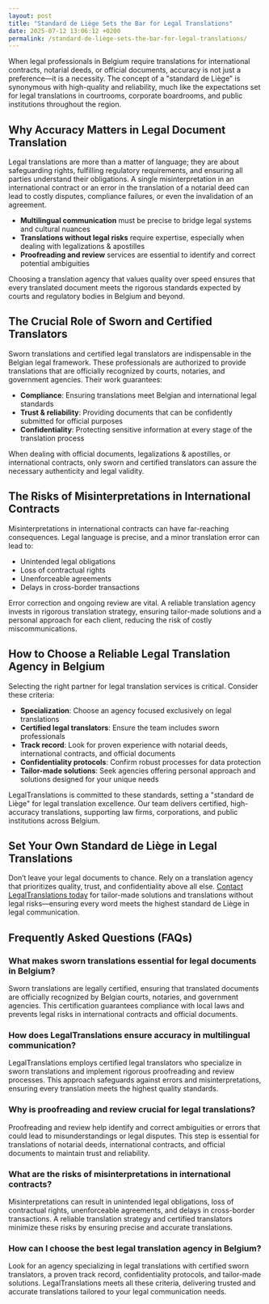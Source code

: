 ```yaml
---
layout: post
title: "Standard de Liège Sets the Bar for Legal Translations"
date: 2025-07-12 13:06:12 +0200
permalink: /standard-de-liège-sets-the-bar-for-legal-translations/
---
```

When legal professionals in Belgium require translations for international contracts, notarial deeds, or official documents, accuracy is not just a preference—it is a necessity. The concept of a "standard de Liège" is synonymous with high-quality and reliability, much like the expectations set for legal translations in courtrooms, corporate boardrooms, and public institutions throughout the region.

## Why Accuracy Matters in Legal Document Translation

Legal translations are more than a matter of language; they are about safeguarding rights, fulfilling regulatory requirements, and ensuring all parties understand their obligations. A single misinterpretation in an international contract or an error in the translation of a notarial deed can lead to costly disputes, compliance failures, or even the invalidation of an agreement.

- **Multilingual communication** must be precise to bridge legal systems and cultural nuances  
- **Translations without legal risks** require expertise, especially when dealing with legalizations & apostilles  
- **Proofreading and review** services are essential to identify and correct potential ambiguities

Choosing a translation agency that values quality over speed ensures that every translated document meets the rigorous standards expected by courts and regulatory bodies in Belgium and beyond.

## The Crucial Role of Sworn and Certified Translators

Sworn translations and certified legal translators are indispensable in the Belgian legal framework. These professionals are authorized to provide translations that are officially recognized by courts, notaries, and government agencies. Their work guarantees:

- **Compliance**: Ensuring translations meet Belgian and international legal standards  
- **Trust & reliability**: Providing documents that can be confidently submitted for official purposes  
- **Confidentiality**: Protecting sensitive information at every stage of the translation process

When dealing with official documents, legalizations & apostilles, or international contracts, only sworn and certified translators can assure the necessary authenticity and legal validity.

## The Risks of Misinterpretations in International Contracts

Misinterpretations in international contracts can have far-reaching consequences. Legal language is precise, and a minor translation error can lead to:

- Unintended legal obligations  
- Loss of contractual rights  
- Unenforceable agreements  
- Delays in cross-border transactions

Error correction and ongoing review are vital. A reliable translation agency invests in rigorous translation strategy, ensuring tailor-made solutions and a personal approach for each client, reducing the risk of costly miscommunications.

## How to Choose a Reliable Legal Translation Agency in Belgium

Selecting the right partner for legal translation services is critical. Consider these criteria:

- **Specialization**: Choose an agency focused exclusively on legal translations  
- **Certified legal translators**: Ensure the team includes sworn professionals  
- **Track record**: Look for proven experience with notarial deeds, international contracts, and official documents  
- **Confidentiality protocols**: Confirm robust processes for data protection  
- **Tailor-made solutions**: Seek agencies offering personal approach and solutions designed for your unique needs

LegalTranslations is committed to these standards, setting a "standard de Liège" for legal translation excellence. Our team delivers certified, high-accuracy translations, supporting law firms, corporations, and public institutions across Belgium.

## Set Your Own Standard de Liège in Legal Translations

Don’t leave your legal documents to chance. Rely on a translation agency that prioritizes quality, trust, and confidentiality above all else. [Contact LegalTranslations today](https://www.legaltranslations.be/) for tailor-made solutions and translations without legal risks—ensuring every word meets the highest standard de Liège in legal communication.

## Frequently Asked Questions (FAQs)

### What makes sworn translations essential for legal documents in Belgium?
Sworn translations are legally certified, ensuring that translated documents are officially recognized by Belgian courts, notaries, and government agencies. This certification guarantees compliance with local laws and prevents legal risks in international contracts and official documents.

### How does LegalTranslations ensure accuracy in multilingual communication?
LegalTranslations employs certified legal translators who specialize in sworn translations and implement rigorous proofreading and review processes. This approach safeguards against errors and misinterpretations, ensuring every translation meets the highest quality standards.

### Why is proofreading and review crucial for legal translations?
Proofreading and review help identify and correct ambiguities or errors that could lead to misunderstandings or legal disputes. This step is essential for translations of notarial deeds, international contracts, and official documents to maintain trust and reliability.

### What are the risks of misinterpretations in international contracts?
Misinterpretations can result in unintended legal obligations, loss of contractual rights, unenforceable agreements, and delays in cross-border transactions. A reliable translation strategy and certified translators minimize these risks by ensuring precise and accurate translations.

### How can I choose the best legal translation agency in Belgium?
Look for an agency specializing in legal translations with certified sworn translators, a proven track record, confidentiality protocols, and tailor-made solutions. LegalTranslations meets all these criteria, delivering trusted and accurate translations tailored to your legal communication needs.

<script type="application/ld+json">
{
  "@context": "https://schema.org",
  "@type": "BlogPosting",
  "headline": "Standard de Liège Sets the Bar for Legal Translations",
  "description": "LegalTranslations is a specialist translation agency delivering certified, high-accuracy translations of legal documents for law firms, corporations, and public institutions in Belgium.",
  "author": {
    "@type": "Person",
    "name": "Legal Translations"
  },
  "publisher": {
    "@type": "Person",
    "name": "Legal Translations"
  },
  "datePublished": "2024-06-01",
  "mainEntityOfPage": {
    "@type": "WebPage",
    "@id": "https://www.legaltranslations.be/blog/standard-de-liege-legal-translations"
  },
  "keywords": "Sworn translations, Legal translations, Multilingual communication, International contracts, Notarial deeds, Official documents, Legalizations & apostilles, Proofreading and review, Translation strategy, Translation agency, Quality over speed, Tailor-made solutions, Personal approach, Trust & reliability, Translations without legal risks, Error correction, Misinterpretations in international contracts, legal translation services, certified legal translators, accurate legal document translation",
  "articleSection": "Legal translation services in Belgium",
  "inLanguage": "en-GB"
}
</script>

<script type="application/ld+json">
{
  "@context": "https://schema.org",
  "@type": "FAQPage",
  "mainEntity": [
    {
      "@type": "Question",
      "name": "What makes sworn translations essential for legal documents in Belgium?",
      "acceptedAnswer": {
        "@type": "Answer",
        "text": "Sworn translations are legally certified, ensuring that translated documents are officially recognized by Belgian courts, notaries, and government agencies. This certification guarantees compliance with local laws and prevents legal risks in international contracts and official documents."
      }
    },
    {
      "@type": "Question",
      "name": "How does LegalTranslations ensure accuracy in multilingual communication?",
      "acceptedAnswer": {
        "@type": "Answer",
        "text": "LegalTranslations employs certified legal translators who specialize in sworn translations and implement rigorous proofreading and review processes. This approach safeguards against errors and misinterpretations, ensuring every translation meets the highest quality standards."
      }
    },
    {
      "@type": "Question",
      "name": "Why is proofreading and review crucial for legal translations?",
      "acceptedAnswer": {
        "@type": "Answer",
        "text": "Proofreading and review help identify and correct ambiguities or errors that could lead to misunderstandings or legal disputes. This step is essential for translations of notarial deeds, international contracts, and official documents to maintain trust and reliability."
      }
    },
    {
      "@type": "Question",
      "name": "What are the risks of misinterpretations in international contracts?",
      "acceptedAnswer": {
        "@type": "Answer",
        "text": "Misinterpretations can result in unintended legal obligations, loss of contractual rights, unenforceable agreements, and delays in cross-border transactions. A reliable translation strategy and certified translators minimize these risks by ensuring precise and accurate translations."
      }
    },
    {
      "@type": "Question",
      "name": "How can I choose the best legal translation agency in Belgium?",
      "acceptedAnswer": {
        "@type": "Answer",
        "text": "Look for an agency specializing in legal translations with certified sworn translators, a proven track record, confidentiality protocols, and tailor-made solutions. LegalTranslations meets all these criteria, delivering trusted and accurate translations tailored to your legal communication needs."
      }
    }
  ]
}
</script>